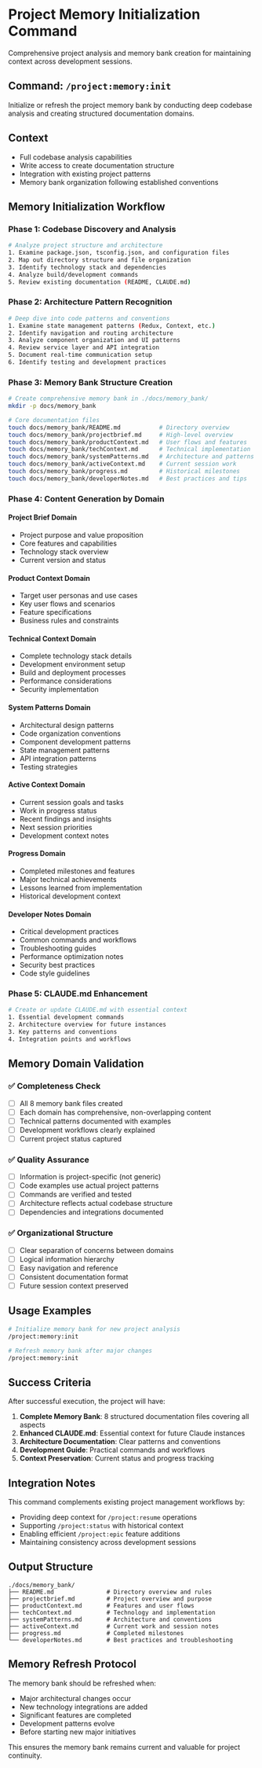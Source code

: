 # Project Memory Initialization Command

Comprehensive project analysis and memory bank creation for maintaining context across development sessions.

## Command: `/project:memory:init`

Initialize or refresh the project memory bank by conducting deep codebase analysis and creating structured documentation domains.

## Context
- Full codebase analysis capabilities
- Write access to create documentation structure
- Integration with existing project patterns
- Memory bank organization following established conventions

## Memory Initialization Workflow

### Phase 1: Codebase Discovery and Analysis
```bash
# Analyze project structure and architecture
1. Examine package.json, tsconfig.json, and configuration files
2. Map out directory structure and file organization
3. Identify technology stack and dependencies
4. Analyze build/development commands
5. Review existing documentation (README, CLAUDE.md)
```

### Phase 2: Architecture Pattern Recognition
```bash
# Deep dive into code patterns and conventions
1. Examine state management patterns (Redux, Context, etc.)
2. Identify navigation and routing architecture
3. Analyze component organization and UI patterns
4. Review service layer and API integration
5. Document real-time communication setup
6. Identify testing and development practices
```

### Phase 3: Memory Bank Structure Creation
```bash
# Create comprehensive memory bank in ./docs/memory_bank/
mkdir -p docs/memory_bank

# Core documentation files
touch docs/memory_bank/README.md           # Directory overview
touch docs/memory_bank/projectbrief.md     # High-level overview
touch docs/memory_bank/productContext.md   # User flows and features
touch docs/memory_bank/techContext.md      # Technical implementation
touch docs/memory_bank/systemPatterns.md   # Architecture and patterns
touch docs/memory_bank/activeContext.md    # Current session work
touch docs/memory_bank/progress.md         # Historical milestones
touch docs/memory_bank/developerNotes.md   # Best practices and tips
```

### Phase 4: Content Generation by Domain

#### **Project Brief Domain**
- Project purpose and value proposition
- Core features and capabilities
- Technology stack overview
- Current version and status

#### **Product Context Domain**
- Target user personas and use cases
- Key user flows and scenarios
- Feature specifications
- Business rules and constraints

#### **Technical Context Domain**
- Complete technology stack details
- Development environment setup
- Build and deployment processes
- Performance considerations
- Security implementation

#### **System Patterns Domain**
- Architectural design patterns
- Code organization conventions
- Component development patterns
- State management patterns
- API integration patterns
- Testing strategies

#### **Active Context Domain**
- Current session goals and tasks
- Work in progress status
- Recent findings and insights
- Next session priorities
- Development context notes

#### **Progress Domain**
- Completed milestones and features
- Major technical achievements
- Lessons learned from implementation
- Historical development context

#### **Developer Notes Domain**
- Critical development practices
- Common commands and workflows
- Troubleshooting guides
- Performance optimization notes
- Security best practices
- Code style guidelines

### Phase 5: CLAUDE.md Enhancement
```bash
# Create or update CLAUDE.md with essential context
1. Essential development commands
2. Architecture overview for future instances
3. Key patterns and conventions
4. Integration points and workflows
```

## Memory Domain Validation

### ✅ **Completeness Check**
- [ ] All 8 memory bank files created
- [ ] Each domain has comprehensive, non-overlapping content
- [ ] Technical patterns documented with examples
- [ ] Development workflows clearly explained
- [ ] Current project status captured

### ✅ **Quality Assurance**
- [ ] Information is project-specific (not generic)
- [ ] Code examples use actual project patterns
- [ ] Commands are verified and tested
- [ ] Architecture reflects actual codebase structure
- [ ] Dependencies and integrations documented

### ✅ **Organizational Structure**
- [ ] Clear separation of concerns between domains
- [ ] Logical information hierarchy
- [ ] Easy navigation and reference
- [ ] Consistent documentation format
- [ ] Future session context preserved

## Usage Examples

```bash
# Initialize memory bank for new project analysis
/project:memory:init

# Refresh memory bank after major changes
/project:memory:init
```

## Success Criteria

After successful execution, the project will have:

1. **Complete Memory Bank**: 8 structured documentation files covering all aspects
2. **Enhanced CLAUDE.md**: Essential context for future Claude instances  
3. **Architecture Documentation**: Clear patterns and conventions
4. **Development Guide**: Practical commands and workflows
5. **Context Preservation**: Current status and progress tracking

## Integration Notes

This command complements existing project management workflows by:
- Providing deep context for `/project:resume` operations
- Supporting `/project:status` with historical context
- Enabling efficient `/project:epic` feature additions
- Maintaining consistency across development sessions

## Output Structure

```
./docs/memory_bank/
├── README.md               # Directory overview and rules
├── projectbrief.md         # Project overview and purpose
├── productContext.md       # Features and user flows  
├── techContext.md          # Technology and implementation
├── systemPatterns.md       # Architecture and conventions
├── activeContext.md        # Current work and session notes
├── progress.md             # Completed milestones
└── developerNotes.md       # Best practices and troubleshooting
```

## Memory Refresh Protocol

The memory bank should be refreshed when:
- Major architectural changes occur
- New technology integrations are added
- Significant features are completed
- Development patterns evolve
- Before starting new major initiatives

This ensures the memory bank remains current and valuable for project continuity.